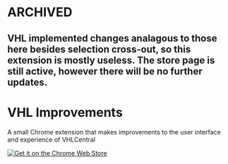 # ARCHIVED
## VHL implemented changes analagous to those here besides selection cross-out, so this extension is mostly useless. The store page is still active, however there will be no further updates.

# VHL Improvements
 A small Chrome extension that makes improvements to the user interface and experience of VHLCentral

<a href="https://chrome.google.com/webstore/detail/vhl-improvements/magoaiaanbkidhdfjoikmhgagogbdjcm"><img src="https://developer.chrome.com/webstore/images/ChromeWebStore_Badge_v2_206x58.png" alt="Get it on the Chrome Web Store"></a>
